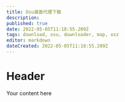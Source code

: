 ```yaml
---
title: Osu谱面代理下载
description: 
published: true
date: 2022-05-05T11:18:55.209Z
tags: download, osu, downloader, map, osz
editor: markdown
dateCreated: 2022-05-05T11:18:55.209Z
---
```


# Header
Your content here
